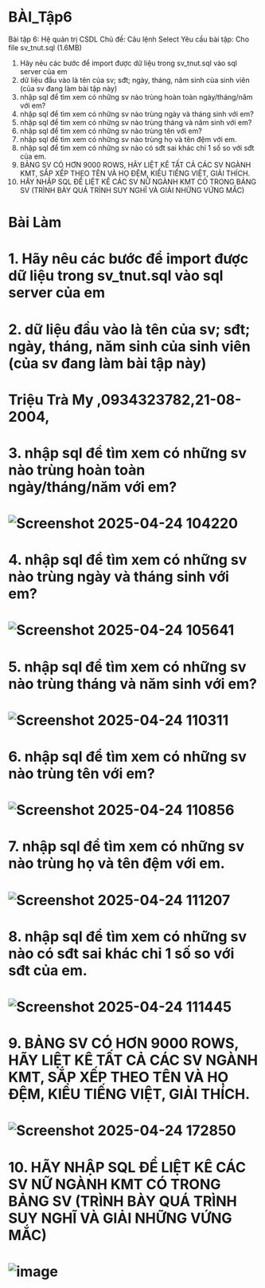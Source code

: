 # BÀI_Tập6
Bài tập 6: Hệ quản trị CSDL
Chủ đề: Câu lệnh Select
Yêu cầu bài tập: 
Cho file sv_tnut.sql (1.6MB)
1. Hãy nêu các bước để import được dữ liệu trong sv_tnut.sql vào sql server của em
2. dữ liệu đầu vào là tên của sv; sđt; ngày, tháng, năm sinh của sinh viên (của sv đang làm bài tập này)
3. nhập sql để tìm xem có những sv nào trùng hoàn toàn ngày/tháng/năm với em?
4. nhập sql để tìm xem có những sv nào trùng ngày và tháng sinh với em?
5. nhập sql để tìm xem có những sv nào trùng tháng và năm sinh với em?
6. nhập sql để tìm xem có những sv nào trùng tên với em?
7. nhập sql để tìm xem có những sv nào trùng họ và tên đệm với em.
8. nhập sql để tìm xem có những sv nào có sđt sai khác chỉ 1 số so với sđt của em.
9. BẢNG SV CÓ HƠN 9000 ROWS, HÃY LIỆT KÊ TẤT CẢ CÁC SV NGÀNH KMT, SẮP XẾP THEO TÊN VÀ HỌ ĐỆM, KIỂU TIẾNG  VIỆT, GIẢI THÍCH.
10. HÃY NHẬP SQL ĐỂ LIỆT KÊ CÁC SV NỮ NGÀNH KMT CÓ TRONG BẢNG SV (TRÌNH BÀY QUÁ TRÌNH SUY NGHĨ VÀ GIẢI NHỮNG VỨNG MẮC)
# Bài Làm
# 1. Hãy nêu các bước để import được dữ liệu trong sv_tnut.sql vào sql server của em
# 2. dữ liệu đầu vào là tên của sv; sđt; ngày, tháng, năm sinh của sinh viên (của sv đang làm bài tập này)
# Triệu Trà My ,0934323782,21-08-2004,
# 3. nhập sql để tìm xem có những sv nào trùng hoàn toàn ngày/tháng/năm với em?
# ![Screenshot 2025-04-24 104220](https://github.com/user-attachments/assets/f445fc8b-d852-476a-97b2-9b32eeedda63)
# 4. nhập sql để tìm xem có những sv nào trùng ngày và tháng sinh với em?
# ![Screenshot 2025-04-24 105641](https://github.com/user-attachments/assets/af113eb0-221c-4df5-a71d-6499434f3a4a)
# 5. nhập sql để tìm xem có những sv nào trùng tháng và năm sinh với em?
# ![Screenshot 2025-04-24 110311](https://github.com/user-attachments/assets/14096f40-7fec-4c8e-a924-d44b61df4bb0)
# 6. nhập sql để tìm xem có những sv nào trùng tên với em?
# ![Screenshot 2025-04-24 110856](https://github.com/user-attachments/assets/9a38ab37-fa15-4ff8-b921-93b10afcc168)
# 7. nhập sql để tìm xem có những sv nào trùng họ và tên đệm với em.
# ![Screenshot 2025-04-24 111207](https://github.com/user-attachments/assets/8a4c1131-2a73-4a10-9247-401fc61d575c)
# 8. nhập sql để tìm xem có những sv nào có sđt sai khác chỉ 1 số so với sđt của em.
# ![Screenshot 2025-04-24 111445](https://github.com/user-attachments/assets/97fe118d-6b74-4e2a-9450-a809739ea8b4)
# 9. BẢNG SV CÓ HƠN 9000 ROWS, HÃY LIỆT KÊ TẤT CẢ CÁC SV NGÀNH KMT, SẮP XẾP THEO TÊN VÀ HỌ ĐỆM, KIỂU TIẾNG  VIỆT, GIẢI THÍCH.
# ![Screenshot 2025-04-24 172850](https://github.com/user-attachments/assets/699348c8-885f-46d1-9fde-504ac0e11cf3)
# 10. HÃY NHẬP SQL ĐỂ LIỆT KÊ CÁC SV NỮ NGÀNH KMT CÓ TRONG BẢNG SV (TRÌNH BÀY QUÁ TRÌNH SUY NGHĨ VÀ GIẢI NHỮNG VỨNG MẮC) 
# ![image](https://github.com/user-attachments/assets/f78d94a7-5778-4f02-90fa-a33646b7ea6d)

